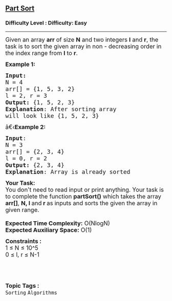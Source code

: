 <h2><a href="https://www.geeksforgeeks.org/problems/part-sort2851/1?page=4&difficulty=Basic,Easy&status=unsolved,attempted&sortBy=submissions">Part Sort</a></h2><h3>Difficulty Level : Difficulty: Easy</h3><hr><div class="problems_problem_content__Xm_eO"><p><span style="font-size: 18px;">Given an array <strong>arr</strong> of size <strong>N</strong> and two integers <strong>l</strong> and <strong>r</strong>, the task is to sort the given array in non - decreasing order in the index range from <strong>l</strong> to <strong>r</strong>.</span></p>
<p><span style="font-size: 18px;"><strong>Example 1:</strong> </span></p>
<pre><span style="font-size: 18px;"><strong>Input:
</strong>N = 4<span style="font-size: 18px;">
arr[] = {1, 5, 3, 2}
l = 2, r = 3
</span><span style="font-size: 18px;"><strong>Output:</strong> {1, 5, 2, 3}
<strong>Explanation</strong>: After sorting array
will look like {1, 5, 2, 3}</span> </span>
</pre>
<p><span style="font-size: 18px;"><span style="font-size: 18px;">â€‹<strong>Example 2:</strong> </span></span></p>
<pre><span style="font-size: 18px;"><span style="font-size: 18px;"><strong>Input</strong>: </span></span><span style="font-size: 18px;"><span style="font-size: 18px;"><span style="font-size: 18px;">
N = 3
arr[] = {2, 3, 4}
l = 0, r = 2
<strong>Output:</strong> {2, 3, 4}
<strong>Explanation</strong>: Array is already sorted</span></span></span>
</pre>
<p><span style="font-size: 18px;"><span style="font-size: 18px;"><span style="font-size: 18px;"><strong>Your Task:&nbsp;&nbsp;</strong><br>You don't need to read input or print anything. Your task is to complete the function <strong>partSort()</strong>&nbsp;which takes the array <strong>arr[]</strong>, <strong>N, l </strong>and<strong> r</strong><strong> </strong>as inputs and sorts the given the array in given range.<br><br><strong>Expected Time Complexity:</strong> O(NlogN)<br><strong>Expected Auxiliary Space:</strong> O(1)</span></span></span></p>
<p><span style="font-size: 18px;"><strong>Constraints :</strong><br>1 ≤ N ≤ 10^5<br>0 ≤ l, r ≤ N-1</span></p>
<p>&nbsp;</p></div><br><p><span style=font-size:18px><strong>Topic Tags : </strong><br><code>Sorting</code>&nbsp;<code>Algorithms</code>&nbsp;